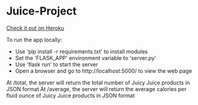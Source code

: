 # Juice-Project
[Check it out on Heroku](https://juicy-juice-juices.herokuapp.com/)

To run the app locally:
  + Use 'pip install -r requirements.txt' to install modules
  + Set the 'FLASK_APP' environment variable to 'server.py'
  + Use 'flask run' to start the server
  + Open a browser and go to http://localhost:5000/ to view the web page

At /total, the server will return the total number of Juicy Juice products in JSON format
At /average, the server will return the average calories per fluid ounce of Juicy Juice products in JSON format
